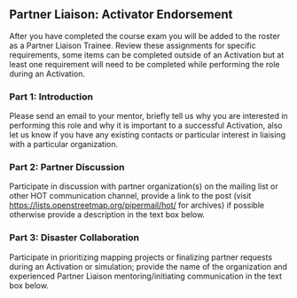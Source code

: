 ## Partner Liaison: Activator Endorsement

After you have completed the course exam you will be added to the roster as a Partner Liaison Trainee. Review these assignments for specific requirements, some items can be completed outside of an Activation but at least one requirement will need to be completed while performing the role during an Activation.

### Part 1: Introduction
Please send an email to your mentor, briefly tell us why you are interested in performing this role and why it is important to a successful Activation, also let us know if you have any existing contacts or particular interest in liaising with a particular organization.

### Part 2: Partner Discussion
Participate in discussion with partner organization(s) on the mailing list or other HOT communication channel, provide a link to the post (visit https://lists.openstreetmap.org/pipermail/hot/ for archives) if possible otherwise provide a description in the text box below.

### Part 3: Disaster Collaboration
Participate in prioritizing mapping projects or finalizing partner requests during an Activation or simulation; provide the name of the organization and experienced Partner Liaison mentoring/initiating communication in the text box below.